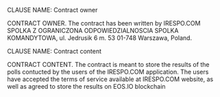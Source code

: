 CLAUSE NAME: Contract owner

CONTRACT OWNER. The contract has been written by IRESPO.COM SPOLKA Z OGRANICZONA ODPOWIEDZIALNOSCIA SPOLKA KOMANDYTOWA, ul. Jedrusik 6 m. 53 01-748 Warszawa, Poland.

CLAUSE NAME: Contract content

CONTRACT CONTENT. The contract is meant to store the results of the polls contucted by the users of the IRESPO.COM application.
The users have accepted the terms of service available at IRESPO.COM website, as well as agreed to store the results on EOS.IO blockchain




